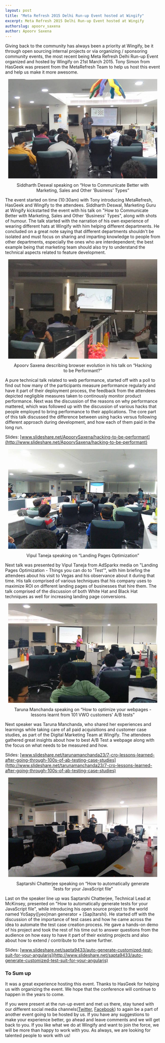 ```yaml
---
layout: post
title: "Meta Refresh 2015 Delhi Run-up Event hosted at Wingify"
excerpt: Meta Refresh 2015 Delhi Run-up Event hosted at Wingify
authorslug: apoorv_saxena
author: Apoorv Saxena
---
```


Giving back to the community has always been a priority at Wingify, be it through open sourcing internal projects or via organizing / sponsoring community events, the most recent being Meta Refresh Delhi Run-up Event organized and hosted by Wingify on 21st March 2015. Tony Simon from HasGeek was present from the MetaRefresh Team to help us host this event and help us make it more awesome.

<div style="text-align:center; margin: 10px;">
  <img src="/images/2015/03/1.jpg">
  <div style="margin: 10px;"> Siddharth Deswal speaking on “How to Communicate Better with Marketing, Sales and Other 'Business' Types”
  </div>
</div>

The event started on time (10:30am) with Tony introducing MetaRefresh, HasGeek and Wingify to the attendees. Siddharth Deswal, Marketing Guru at Wingify kickstarted the event with his talk on "How to Communicate Better with Marketing, Sales and Other 'Business' Types", along with shots of humour. The talk started with the narration of his own experience of wearing different hats at Wingify with him helping different departments. He concluded on a great note saying that different departments shouldn't be isolated and must focus on sharing and imparting knowledge to people from other departments, especially the ones who are interdependent; the best example being that marketing team should also try to understand the technical aspects related to feature development.

<div style="text-align:center; margin: 10px;">
  <img src="/images/2015/03/2.jpg">
  <div style="margin: 10px;">Apoorv Saxena describing browser evolution in his talk on “Hacking to be Performant?”
  </div>
</div>

A pure technical talk related to web performance, started off with a poll to find out how many of the participants measure performance regularly and have it part of their deployment process, the feedback from the attendees depicted negligible measures taken to continously monitor product performance. Next was the discussion of the reasons on why performance mattered, which was followed up with the discussion of various hacks that people employed to bring performance to their applications. The core part of this talk discussed the difference between using hacks versus following different approach during development, and how each of them paid in the long run.

Slides: [www.slideshare.net/ApoorvSaxena/hacking-to-be-performant](http://www.slideshare.net/ApoorvSaxena/hacking-to-be-performant)

<div style="text-align:center; margin: 10px;">
  <img src="/images/2015/03/3.jpg">
  <div style="margin: 10px;">Vipul Taneja speaking on “Landing Pages Optimization”
  </div>
</div>

Next talk was presented by Vipul Taneja from AdSparkx media on "Landing Pages Optimization - Things you can do to 'Test'", with him briefing the attendees about his visit to Vegas and his observance about it during that time. His talk comprised of various techniques that his company uses to maximize ROI on different landing pages of businesses that hire them. The talk comprised of the discussion of both White Hat and Black Hat techniques as well for increasing landing page conversions.

<div style="text-align:center; margin: 10px;">
  <img src="/images/2015/03/4.jpg">
  <div style="margin: 10px;">Taruna Manchanda speaking on “How to optimize your webpages - lessons learnt from 101 VWO customers' A/B tests”
  </div>
</div>

Next speaker was Taruna Manchanda, who shared her experiences and learnings while taking care of all paid acquisitions and customer case studies, as part of the Digital Marketing Team at Wingify. The attendees gathered great insights about how to best A/B Test a webpage along with the focus on what needs to be measured and how.

Slides: [www.slideshare.net/tarunamanchanda23/7-cro-lessons-learned-after-going-through-100s-of-ab-testing-case-studies](http://www.slideshare.net/tarunamanchanda23/7-cro-lessons-learned-after-going-through-100s-of-ab-testing-case-studies)

<div style="text-align:center; margin: 10px;">
  <img src="/images/2015/03/5.jpg">
  <div style="margin: 10px;">Saptarshi Chatterjee speaking on “How to automatically generate Tests for your JavaScript file”
  </div>
</div>

Last on the speaker line up was Saptarshi Chatterjee, Technical Lead at McKinsey, presented on "How to automatically generate tests for your JavaScript file", while introducing his open source project to the world named YoSapy([yeo]man generator + [Sap]tarshi). He started off with the discussion of the importance of test cases and how he came across the idea to automate the test case creation process. He gave a hands-on demo of his project and took the rest of his time out to answer questions from the audience on how easy to have it part of their existing projects and also about how to extend / contribute to the same further.

Slides: [www.slideshare.net/sapta9433/auto-generate-customized-test-suit-for-your-angularjs](http://www.slideshare.net/sapta9433/auto-generate-customized-test-suit-for-your-angularjs)

### To Sum up

It was a great experience hosting this event. Thanks to HasGeek for helping us with organizing the event. We hope that the conference will continue to happen in the years to come.

If you were present at the run-up event and met us there, stay tuned with our different social media channels([Twitter](https://twitter.com/wingify_engg), [Facebook](https://www.facebook.com/Wingify)) to again be a part of another event going to be hosted by us. If you have any suggestions to make your experience better, go ahead and leave comments and we will get back to you. If you like what we do at Wingify and want to join the force, we will be more than happy to work with you. As always, we are looking for talented people to work with us!